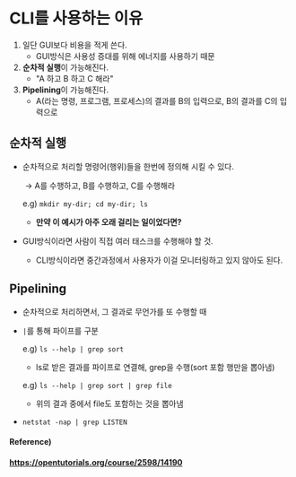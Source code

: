 # CLI를 사용하는 이유

1. 일단 GUI보다 비용을 적게 쓴다.
   * GUI방식은 사용성 증대를 위해 에너지를 사용하기 때문
2. **순차적 실행**이 가능해진다.
   * "A 하고 B 하고 C 해라"
3. **Pipelining**이 가능해진다.
   * A(라는 명령, 프로그램, 프로세스)의 결과를 B의 입력으로, B의 결과를 C의 입력으로



## 순차적 실행

* 순차적으로 처리할 명령어(행위)들을 한번에 정의해 시킬 수 있다.

  ​	-> A를 수행하고, B를 수행하고, C를 수행해라

  e.g) `mkdir my-dir; cd my-dir; ls`

  * **만약 이 예시가 아주 오래 걸리는 일이었다면?**

* GUI방식이라면 사람이 직접 여러 태스크를 수행해야 할 것.

  * CLI방식이라면 중간과정에서 사용자가 이걸 모니터링하고 있지 않아도 된다.



## Pipelining

* 순차적으로 처리하면서, 그 결과로 무언가를 또 수행할 때

* `|`를 통해 파이프를 구분

  e.g) `ls --help | grep sort`

  * ls로 받은 결과를 파이프로 연결해, grep을 수행(sort 포함 행만을 뽑아냄)

  e.g) `ls --help | grep sort | grep file`

  * 위의 결과 중에서 file도 포함하는 것을 뽑아냄

* `netstat -nap | grep LISTEN`



#### Reference)

#### https://opentutorials.org/course/2598/14190